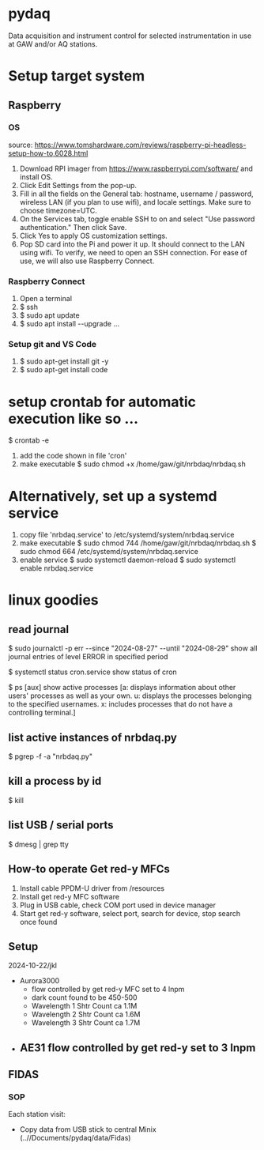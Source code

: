 # pydaq
Data acquisition and instrument control for selected instrumentation in use at GAW and/or AQ stations.

# Setup target system
## Raspberry
### OS
source: https://www.tomshardware.com/reviews/raspberry-pi-headless-setup-how-to,6028.html
1. Download RPI imager from https://www.raspberrypi.com/software/ and install OS.
2. Click Edit Settings from the pop-up.
3. Fill in all the fields on the General tab: hostname, username / password, wireless LAN (if you plan to use wifi), and locale settings. Make sure to choose timezone=UTC.
4. On the Services tab, toggle enable SSH to on and select "Use password authentication."  Then click Save.
5. Click Yes to apply OS customization settings.
6. Pop SD card into the Pi and power it up. It should connect to the LAN using wifi. To verify, we need to open an SSH connection. For ease of use, we will also use Raspberry Connect.

### Raspberry Connect
1. Open a terminal
2. $ ssh <ip>
3. $ sudo apt update
4. $ sudo apt install --upgrade ...

### Setup git and VS Code
1. $ sudo apt-get install git -y
2. $ sudo apt-get install code

# setup crontab for automatic execution like so ...
$ crontab -e

1. add the code shown in file 'cron'
2. make executable
$ sudo chmod +x /home/gaw/git/nrbdaq/nrbdaq.sh

# Alternatively, set up a systemd service
1. copy file 'nrbdaq.service' to /etc/systemd/system/nrbdaq.service
2. make executable
$ sudo chmod 744 /home/gaw/git/nrbdaq/nrbdaq.sh
$ sudo chmod 664 /etc/systemd/system/nrbdaq.service
3. enable service
$ sudo systemctl daemon-reload
$ sudo systemctl enable nrbdaq.service

# linux goodies
## read journal
$ sudo journalctl -p err --since "2024-08-27" --until "2024-08-29"
    show all journal entries of level ERROR in specified period

$ systemctl status cron.service
    show status of cron

$ ps [aux]
    show active processes
    [a: displays information about other users' processes as well as your own.
     u: displays the processes belonging to the specified usernames.
     x: includes processes that do not have a controlling terminal.]

## list active instances of nrbdaq.py
$ pgrep -f -a "nrbdaq.py"

## kill a process by id
$ kill <pid>

## list USB / serial ports
$ dmesg | grep tty
## How-to operate Get red-y MFCs
1. Install cable PPDM-U driver from /resources
2. Install get red-y MFC software
3. Plug in USB cable, check COM port used in device manager
4. Start get red-y software, select port, search for device, stop search once found

## Setup
2024-10-22/jkl
- Aurora3000
    - flow controlled by get red-y MFC set to 4 lnpm
    - dark count found to be 450-500
    - Wavelength 1 Shtr Count ca 1.1M
    - Wavelength 2 Shtr Count ca 1.6M
    - Wavelength 3 Shtr Count ca 1.7M
- AE31 flow controlled by get red-y set to 3 lnpm
    -


## FIDAS
### SOP
Each station visit:
- Copy data from USB stick to central Minix (../<user>/Documents/pydaq/data/Fidas)

